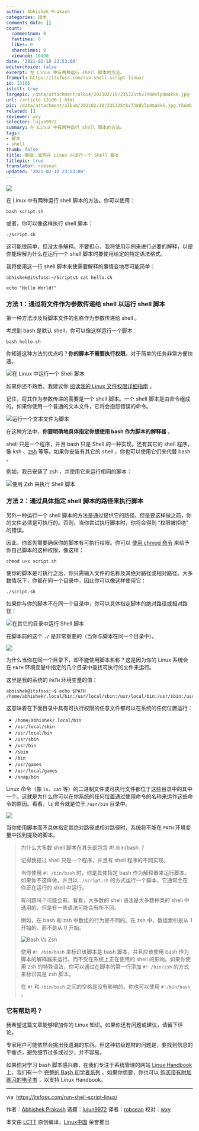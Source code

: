```yaml
---
author: Abhishek Prakash
categories: 技术
comments_data: []
count:
  commentnum: 0
  favtimes: 0
  likes: 0
  sharetimes: 0
  viewnum: 10490
date: '2021-02-10 23:53:00'
editorchoice: false
excerpt: 在 Linux 中有两种运行 shell 脚本的方法。
fromurl: https://itsfoss.com/run-shell-script-linux/
id: 13106
islctt: true
largepic: /data/attachment/album/202102/10/235325tkv7h8dvlp4makkk.jpg
url: /article-13106-1.html
pic: /data/attachment/album/202102/10/235325tkv7h8dvlp4makkk.jpg.thumb.jpg
related: []
reviewer: wxy
selector: lujun9972
summary: 在 Linux 中有两种运行 shell 脚本的方法。
tags:
- 脚本
- shell
thumb: false
title: 基础：如何在 Linux 中运行一个 Shell 脚本
titlepic: true
translator: robsean
updated: '2021-02-10 23:53:00'
---
```


![](/data/attachment/album/202102/10/235325tkv7h8dvlp4makkk.jpg)


在 Linux 中有两种运行 shell 脚本的方法。你可以使用：



```
bash script.sh

```

或者，你可以像这样执行 shell 脚本：



```
./script.sh

```

这可能很简单，但没太多解释。不要担心，我将使用示例来进行必要的解释，以便你能理解为什么在运行一个 shell 脚本时要使用给定的特定语法格式。


我将使用这一行 shell 脚本来使需要解释的事情变地尽可能简单：



```
abhishek@itsfoss:~/Scripts$ cat hello.sh

echo "Hello World!"

```

### 方法 1：通过将文件作为参数传递给 shell 以运行 shell 脚本


第一种方法涉及将脚本文件的名称作为参数传递给 shell 。


考虑到 bash 是默认 shell，你可以像这样运行一个脚本：



```
bash hello.sh

```

你知道这种方法的优点吗？**你的脚本不需要执行权限**。对于简单的任务非常方便快速。


![在 Linux 中运行一个 Shell 脚本](/data/attachment/album/202102/10/235335ksge0jhb9y88ab28.png)


如果你还不熟悉，我建议你 [阅读我的 Linux 文件权限详细指南](https://linuxhandbook.com/linux-file-permissions/) 。


记住，将其作为参数传递的需要是一个 shell 脚本。一个 shell 脚本是由命令组成的。如果你使用一个普通的文本文件，它将会抱怨错误的命令。


![运行一个文本文件为脚本](/data/attachment/album/202102/10/235335yx3bcqxubkxiuqem.png)


在这种方法中，**你要明确地具体指定你想使用 bash 作为脚本的解释器** 。


shell 只是一个程序，并且 bash 只是 Shell 的一种实现。还有其它的 shell 程序，像 ksh 、[zsh](https://www.zsh.org) 等等。如果你安装有其它的 shell ，你也可以使用它们来代替 bash 。


例如，我已安装了 zsh ，并使用它来运行相同的脚本：


![使用 Zsh 来执行 Shell 脚本](/data/attachment/album/202102/10/235336cvwv17rw102cfa7d.png)


### 方法 2：通过具体指定 shell 脚本的路径来执行脚本


另外一种运行一个 shell 脚本的方法是通过提供它的路径。但是要这样做之前，你的文件必须是可执行的。否则，当你尝试执行脚本时，你将会得到 “权限被拒绝” 的错误。


因此，你首先需要确保你的脚本有可执行权限。你可以 [使用 chmod 命令](https://linuxhandbook.com/chmod-command/) 来给予你自己脚本的这种权限，像这样：



```
chmod u+x script.sh

```

使你的脚本是可执行之后，你只需输入文件的名称及其绝对路径或相对路径。大多数情况下，你都在同一个目录中，因此你可以像这样使用它：



```
./script.sh

```

如果你与你的脚本不在同一个目录中，你可以具体指定脚本的绝对路径或相对路径：


![在其它的目录中运行 Shell 脚本](/data/attachment/album/202102/10/235336w26wqqwyhiqyhihy.png)


在脚本前的这个 `./` 是非常重要的（当你与脚本在同一个目录中）。


![](/data/attachment/album/202102/10/235336y3gbqtiqv6trhgvz.png)


为什么当你在同一个目录下，却不能使用脚本名称？这是因为你的 Linux 系统会在 `PATH` 环境变量中指定的几个目录中查找可执行的文件来运行。


这里是我的系统的 `PATH` 环境变量的值：



```
abhishek@itsfoss:~$ echo $PATH
/home/abhishek/.local/bin:/usr/local/sbin:/usr/local/bin:/usr/sbin:/usr/bin:/sbin:/bin:/usr/games:/usr/local/games:/snap/bin

```

这意味着在下面目录中具有可执行权限的任意文件都可以在系统的任何位置运行：


* `/home/abhishek/.local/bin`
* `/usr/local/sbin`
* `/usr/local/bin`
* `/usr/sbin`
* `/usr/bin`
* `/sbin`
* `/bin`
* `/usr/games`
* `/usr/local/games`
* `/snap/bin`


Linux 命令（像 `ls`、`cat` 等）的二进制文件或可执行文件都位于这些目录中的其中一个。这就是为什么你可以在你系统的任何位置通过使用命令的名称来运作这些命令的原因。看看，`ls` 命令就是位于 `/usr/bin` 目录中。


![](/data/attachment/album/202102/10/235337vimf59tv5mh9coz5.png)


当你使用脚本而不具体指定其绝对路径或相对路径时，系统将不能在 `PATH` 环境变量中找到提及的脚本。



> 
> 为什么大多数 shell 脚本在其头部包含 #! /bin/bash ？
> 
> 
> 记得我提过 shell 只是一个程序，并且有 shell 程序的不同实现。
> 
> 
> 当你使用 `#! /bin/bash` 时，你是具体指定 bash 作为解释器来运行脚本。如果你不这样做，并且以 `./script.sh` 的方式运行一个脚本，它通常会在你正在运行的 shell 中运行。
> 
> 
> 有问题吗？可能会有。看看，大多数的 shell 语法是大多数种类的 shell 中通用的，但是有一些语法可能会有所不同。
> 
> 
> 例如，在 bash 和 zsh 中数组的行为是不同的。在 zsh 中，数组索引是从 1 开始的，而不是从 0 开始。
> 
> 
> ![Bash Vs Zsh](/data/attachment/album/202102/10/235337jnblsbq7f6d2n7r7.png)
> 
> 
> 使用 `#! /bin/bash` 来标识该脚本是 bash 脚本，并且应该使用 bash 作为脚本的解释器来运行，而不受在系统上正在使用的 shell 的影响。如果你使用 zsh 的特殊语法，你可以通过在脚本的第一行添加 `#! /bin/zsh` 的方式来标识其是 zsh 脚本。
> 
> 
> 在 `#!` 和 `/bin/bash` 之间的空格是没有影响的。你也可以使用 `#!/bin/bash` 。
> 
> 
> 


### 它有帮助吗？


我希望这篇文章能够增加你的 Linux 知识。如果你还有问题或建议，请留下评论。


专家用户可能依然会挑出我遗漏的东西。但这种初级题材的问题是，要找到信息的平衡点，避免细节过多或过少，并不容易。


如果你对学习 bash 脚本感兴趣，在我们专注于系统管理的网站 [Linux Handbook](https://linuxhandbook.com) 上，我们有一个 [完整的 Bash 初学者系列](https://linuxhandbook.com/tag/bash-beginner/) 。如果你想要，你也可以 [购买带有附加练习的电子书](https://www.buymeacoffee.com/linuxhandbook) ，以支持 Linux Handbook。




---


via: <https://itsfoss.com/run-shell-script-linux/>


作者：[Abhishek Prakash](https://itsfoss.com/author/abhishek/) 选题：[lujun9972](https://github.com/lujun9972) 译者：[robsean](https://github.com/robsean) 校对：[wxy](https://github.com/wxy)


本文由 [LCTT](https://github.com/LCTT/TranslateProject) 原创编译，[Linux中国](https://linux.cn/) 荣誉推出